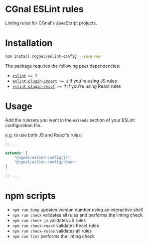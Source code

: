 # CGnal ESLint rules

Linting rules for CGnal's JavaScript projects.

# Installation

```bash
npm install @cgnal/eslint-config --save-dev
```

The package requires the following peer dependencies:
- [`eslint`](https://github.com/eslint/eslint)` >= 7`
- [`eslint-plugin-import`](https://github.com/import-js/eslint-plugin-import)` >= 2` if you're using JS rules
- [`eslint-plugin-react`](https://github.com/yannickcr/eslint-plugin-react)` >= 7` if you're using React rules

# Usage

Add the rulesets you want in the `extends` section of your ESLint configuration file.

e.g. to use both JS and React's rules:

```javascript
// ...

extends: [
    "@cgnal/eslint-config/js",
    "@cgnal/eslint-config/react"
]

// ...
```

# npm scripts

- `npm run bump` updates version number using an interactive shell
- `npm run check` validates all rules and performs the linting check
- `npm run check-js` validates JS rules
- `npm run check-react` validates React rules
- `npm run check-rules` validates all rules
- `npm run lint` performs the linting check
